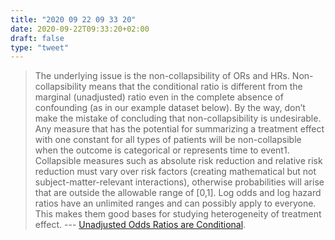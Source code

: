 ```yaml
---
title: "2020 09 22 09 33 20"
date: 2020-09-22T09:33:20+02:00
draft: false
type: "tweet"
---
```


> The underlying issue is the non-collapsibility of ORs and HRs. Non-collapsibility means that the conditional ratio is different from the marginal (unadjusted) ratio even in the complete absence of confounding (as in our example dataset below). By the way, don’t make the mistake of concluding that non-collapsibility is undesirable. Any measure that has the potential for summarizing a treatment effect with one constant for all types of patients will be non-collapsible when the outcome is categorical or represents time to event1. Collapsible measures such as absolute risk reduction and relative risk reduction must vary over risk factors (creating mathematical but not subject-matter-relevant interactions), otherwise probabilities will arise that are outside the allowable range of [0,1]. Log odds and log hazard ratios have an unlimited ranges and can possibly apply to everyone. This makes them good bases for studying heterogeneity of treatment effect. --- [Unadjusted Odds Ratios are Conditional](https://www.fharrell.com/post/marg/).
